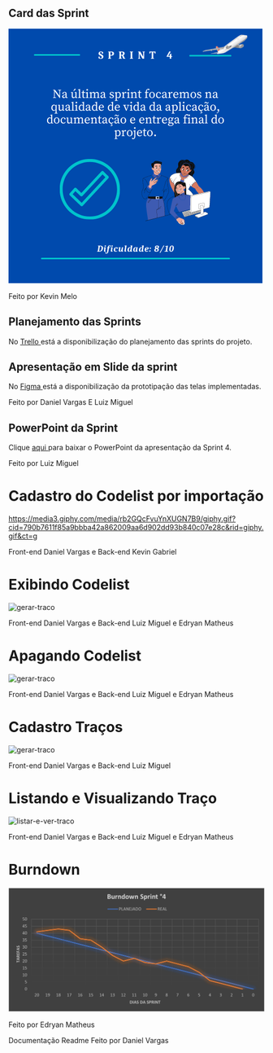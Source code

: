 ## Card das Sprint
  ![card_4](https://github.com/Salitop/HandbookPlane_4ADS-A/blob/Sprint-1/Doc/Cards/Card_4.png)

Feito por Kevin Melo

## Planejamento das Sprints
No <a href='https://trello.com/b/n0Ky9r1p/api-4sem'> Trello </a>
está a disponibilização do planejamento das sprints do projeto.

## Apresentação em Slide da sprint
No <a href='https://www.figma.com/file/KNN1fCOdvzGhXHruUsJOYl/HandBookPlane?node-id=0%3A1'> Figma </a>
está a disponibilização da prototipação das telas implementadas.

Feito por Daniel Vargas E Luiz Miguel

## PowerPoint da Sprint
Clique <a href='https://github.com/Salitop/HandbookPlane_4ADS-A/blob/Sprint-3/Doc/Apresentação/ApresentacaoSprint3-HBP.pptx'> aqui </a>
para baixar o PowerPoint da apresentação da Sprint 4.

Feito por Luiz Miguel

# Cadastro do Codelist por importação

https://media3.giphy.com/media/rb2GQcFvuYnXUGN7B9/giphy.gif?cid=790b7611f85a9bbba42a862009aa6d902dd93b840c07e28c&rid=giphy.gif&ct=g

Front-end Daniel Vargas e Back-end Kevin Gabriel

# Exibindo Codelist

![gerar-traco](https://media4.giphy.com/media/SESNnEzgsxI1ReLe0Q/giphy.gif)

Front-end Daniel Vargas e Back-end Luiz Miguel e Edryan Matheus

# Apagando Codelist

![gerar-traco](https://media2.giphy.com/media/TptiE2q4LXzpt8aTPf/giphy.gif?cid=790b76113211abe1dd1ce8d68f5a488f0d17c5078050aa9f&rid=giphy.gif&ct=g)

Front-end Daniel Vargas e Back-end Luiz Miguel e Edryan Matheus

# Cadastro Traços

![gerar-traco](https://media3.giphy.com/media/I2WaEzFx2wHC9HlkH4/giphy.gif?cid=790b761119f605b95b1ed4de8c07d8757dbf7b297317403d&rid=giphy.gif&ct=g)

Front-end Daniel Vargas e Back-end Luiz Miguel 

# Listando e Visualizando Traço

![listar-e-ver-traco](https://media4.giphy.com/media/GgrYOQZTyTLV8k8B9E/giphy.gif)

Front-end Daniel Vargas e Back-end Luiz Miguel e Edryan Matheus

# Burndown
![burndown-sprint3](https://github.com/Salitop/HandbookPlane_4ADS-A/blob/Sprint-4/Doc/Burndown/BURNDOWN_SPRINT_4.png)

Feito por Edryan Matheus

Documentação Readme Feito por Daniel Vargas
